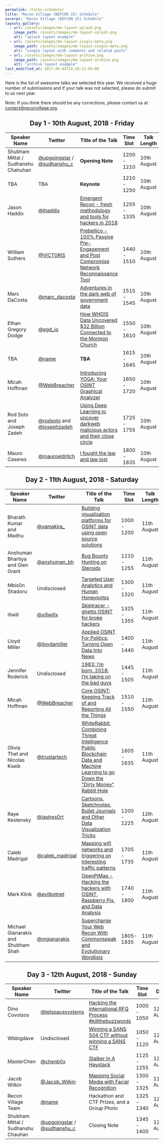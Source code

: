 ```yaml
---
permalink: /talks-schedule/
title: "Recon Village (DEFCON 25) Schedule"
excerpt: "Recon Village (DEFCON 25) Schedule"
layouts_gallery:
  - url: /assets/images/mm-layout-splash.png
    image_path: /assets/images/mm-layout-splash.png
    alt: "splash layout example"
  - url: /assets/images/mm-layout-single-meta.png
    image_path: /assets/images/mm-layout-single-meta.png
    alt: "single layout with comments and related posts"
  - url: /assets/images/mm-layout-archive.png
    image_path: /assets/images/mm-layout-archive.png
    alt: "archive layout example"
last_modified_at: 2017-05-03T14:28:13-05:00
---
```


Here is the list of awesome talks we selected this year. We received a huge number of submissions and if your talk was not selected, please do submit to us next year. 

Note: If you think there should be any corrections, please contact us at [contact@reconvillage.org](mailto:contact@reconvillage.org). 
<center> <h2>Day 1 - 10th August, 2018 - Friday</h2> </center>

| Speaker Name  |  Twitter  |  Title of the Talk  |  Time Slot  |  Talk Length  |  Type  |
| ------------- |  -------  |  -----------------  |  ---------  |  -----------  |  ----  |
| Shubham Mittal / Sudhanshu Chahuhan | [@upgoingstar](https://twitter.com/upgoingstar) / [@sudhanshu_c](https://twitter.com/sudhanshu_c) | **Opening Note** | 1200 - 1210 | 10th August | 10 Minutes | Opening Note| 
| TBA | TBA | **Keynote** | 1210 - 1250 | 10th August | 40 Minutes | Keynote| 
| Jason Haddix | [@jhaddix](https://twitter.com/jhaddix) | [Emergent Recon - fresh methodology and tools for hackers in 2018](http://reconvillage.org/talks-2018/#emergent-recon---fresh-methodology-and-tools-for-hackers-in-2018---jason-haddix) | 1255 - 1335 | 10th August | 40 Minutes | Comprehensive| 
| William Suthers | [@VICT0RIS](https://twitter.com/VICT0RIS) | [Prebellico - 100% Passive Pre-Engagement and Post Compromise Network Reconnaissance Tool](http://reconvillage.org/talks-2018/#prebellico---100-passive-pre-engagement-and-post-compromise-network-reconnaissance-tool---william-suthers) | 1440 - 1510 | 10th August | 30 Minutes | Live Demo| 
| Marc DaCosta | [@marc_dacosta](https://twitter.com/marc_dacosta) | [Adventures in the dark web of government data](http://reconvillage.org/talks-2018/#adventures-in-the-dark-web-of-government-data---marc-dacosta) | 1515 - 1545 | 10th August | 30 Minutes | Comprehensive| 
| Ethan Gregory Dodge | [@egd_io](https://twitter.com/egd_io) | [How WHOIS Data Uncovered $32 Billion Connected to the Mormon Church](http://reconvillage.org/talks-2018/#how-whois-data-uncovered-32-billion-connected-to-the-mormon-church---ethan-dodge) | 1550 - 1610 | 10th August | 20 Minutes | Lightening| 
| TBA | [@name](https://twitter.com/name) | **TBA** | 1615 - 1645 | 10th August | 30 Minutes | TBA| 
| Micah Hoffman | [@WebBreacher](https://twitter.com/WebBreacher) | [Introducing YOGA: Your OSINT Graphical Analyzer](http://reconvillage.org/talks-2018/#introducing-yoga-your-osint-graphical-analyzer---micah-hoffman) | 1650 - 1720 | 10th August | 30 Minutes | Live Demo| 
| Rod Soto and Joseph Zadeh| [@rodsoto](https://twitter.com/rodsoto) and [@josephzadeh](https://twitter.com/josephzadeh) | [Using Deep Learning to uncover darkweb malicious actors and their close circle](http://reconvillage.org/talks-2018/#using-deep-learning-to-uncover-darkweb-malicious-actors-and-their-close-circle----rod-soto-and-josephzadeh)  | 1725 - 1755 | 10th August | 30 Minutes | Comprehensive| 
| Mauro Caseres | [@mauroeldritch](https://twitter.com/mauroeldritch) | [I fought the law and law lost](http://reconvillage.org/talks-2018/#i-fought-the-law-and-law-lost---mauro-caseres) | 1800 - 1835 | 10th August | 35 Minutes | Comprehensive | 

<center> <h2>Day 2 - 11th August, 2018 - Saturday</h2> </center>

| Speaker Name  |  Twitter  |  Title of the Talk  |  Time Slot  |  Talk Length  |  Type  |
| ------------- |  -------  |  -----------------  |  ---------  |  -----------  |  ----  |
| Bharath Kumar and Madhu | [@yamakira_](https://twitter.com/yamakira_) | [Building visualisation platforms for OSINT data using open source solutions](http://reconvillage.org/talks-2018/#building-visualisation-platforms-for-osint-data-using-open-source-solutions---bharath-kumar-and-madhu-akula) | 1000 - 1200 | 11th August | 120 Minutes | Workshop
| Anshuman Bhartiya and Glen Grant| [@anshuman_bh](https://twitter.com/anshuman_bh)| [Bug Bounty Hunting on Steroids](http://reconvillage.org/talks-2018/#bug-bounty-hunting-on-steroids---anshuman-bhartiya-and-glenn-devalias-grant) | 1210 - 1255 | 11th August | 45 Minutes | Comprehensive
| Mbis0n Shadoru | Undisclosed | [Targeted User Analytics and Human Honeypotss](http://reconvillage.org/talks-2018/#targeted-user-analytics-and-human-honeypotss---mbis0n-shador-not-a-real-name) | 1300 - 1320 | 11th August | 20 Minutes | Lightening
illwill | [@xillwillx](https://twitter.com/xillwillx) | [Skiptracer - ghetto OSINT for broke hackers](http://reconvillage.org/talks-2018/#skiptracer---ghetto-osint-for-broke-hackers---illwill) | 1325 - 1355 | 11th August | 30 Minutes | Live Demo
| Lloyd Miller | [@lloydamiller](https://twitter.com/lloydamiller) | [Applied OSINT For Politics: Turning Open Data Into News](http://reconvillage.org/talks-2018/#applied-osint-for-politics-turning-open-data-into-news---lloyd-miller) | 1400 - 1440 | 11th August | 40 Minutes | Comprehensive
| Jennifer Roderick | Undisclosed | [1983: I’m born. 2018: I’m taking on the bad guys](http://reconvillage.org/talks-2018/#1983-im-born-2018-im-taking-on-the-bad-guys---jennifer-roderick) | 1445 - 1505 | 11th August | 20 Minutes | Lightening
| Micah Hoffman | [@WebBreacher](https://twitter.com/WebBreacher) | [Core OSINT: Keeping Track of and Reporting All the Things](http://reconvillage.org/talks-2018/#core-osint-keeping-track-of-and-reporting-all-the-things---micah-hoffman) | 1510 - 1550 | 11th August | 40 Minutes | Comprehensive
| Olivia Thet and Nicolas Kseib | [@trustartech](https://twitter.com/trustartech) | [WhiteRabbit: Combining Threat Intelligence Public Blockchain Data and Machine Learning to go Down the "Dirty Money" Rabbit Hole](http://reconvillage.org/talks-2018/#whiterabbit-combining-threat-intelligence-public-blockchain-data-and-machine-learning-to-go-down-the-dirty-money-rabbit-hole---olivia-thet-and-nicolas-kseib) | 1605 - 1635 | 11th August | 30 Minutes | Live Demo
| Raye Keslensky | [@lastres0rt](https://twitter.com/lastres0rt) | [Cartoons, Sketchnotes, Bullet Journals and Other Data Visualization Tricks](http://reconvillage.org/talks-2018/#cartoons-sketchnotes-bullet-journals-and-other-data-visualization-tricks---raye-keslensky) | 1200 - 1225 | 12th August |  20 Minutes | Lightening
| Caleb Madrigal | [@caleb_madrigal](https://twitter.com/caleb_madrigal) | [Mapping wifi networks and triggering on interesting traffic patterns](http://reconvillage.org/talks-2018/#mapping-wifi-networks-and-triggering-on-interesting-traffic-patterns---caleb-madrigal) | 1705 - 1735 | 11th August | 30 Minutes | Comprehensive
| Mark Klink | [@evilbotnet](https://twitter.com/evilbotnet) | [OpenPiMap - Hacking the hackers with OSINT, Raspberry Pis, and Data Analysis](http://reconvillage.org/talks-2018/#openpimap---hacking-the-hackers-with-osint-raspberry-pis-and-data-analysis---mark-klink) | 1740 - 1800 | 11th August | 20 Minutes | Lightening
| Michael Gianarakis and Shubham Shah | [@mgianarakis](https://twitter.com/mgianarakis) | [Supercharge Your Web Recon With Commonspeak and Evolutionary Wordlists](http://reconvillage.org/talks-2018/#supercharge-your-web-recon-with-commonspeak-and-evolutionary-wordlists---michael-gianarakis-and-shubham-shah) | 1805- 1835 | 11th August | 30 Minutes | Comprehensive|

<center> <h2>Day 3 - 12th August, 2018 - Sunday</h2> </center>

| Speaker Name  |  Twitter  |  Title of the Talk  |  Time Slot  | Date | Talk Length  |  Type  |
| ------------- |  -------  |  -----------------  |  ---------  | ---- | -----------  |  ----  |
| Dino Covotsos | [@telspacesystems](https://twitter.com/telspacesystems) | [Hacking the international RFQ Process #killthebuzzwords](http://reconvillage.org/talks-2018/#hacking-the-international-rfq-process-killthebuzzwords---dino-covotsos) | 1000 - 1050 | 12th August | 45 Minutes | Comprehensive
| Wbbigdave | Undisclosed | [Winning a SANS 504 CTF without winning a SANS CTF](http://reconvillage.org/talks-2018/#winning-a-sans-504-ctf-without-winning-a-sans-ctf---wbbigdave) | 1050 - 1120 | 12th August | 30 Minutes | Live Demo
| MasterChen | [@chenb0x](https://twitter.com/chenb0x) | [Stalker In A Haystack](http://reconvillage.org/talks-2018/#stalker-in-a-haystack---masterchen) | 1125 - 1255 | 12th August | 30 Minutes | Comprehensive
| Jacob Wilkin | [@Jacob_Wilkin](https://twitter.com/Jacob_Wilkin) | [Mapping Social Media with Facial Recognition](http://reconvillage.org/talks-2018/#mapping-social-media-with-facial-recognition---jacob-wilkin) | 1300 - 1325 | 11th August | 20 Minutes | Lightening
| Recon Village Team | [@name](https://twitter.com/name) | Hackathon and CTF Prizes, and a Group Photo | 1325 - 1340 | 12th August | 15 Minutes | Hackathon and CTF Prizes
| Shubham Mittal / Sudhanshu Chauhan | [@upgoingstar](https://twitter.com/upgoingstar) / [@sudhanshu_c](https://twitter.com/sudhanshu_c) | Closing Note | 1345 - 1400 | 12th August | 15th Minutes | Closing Note | 






